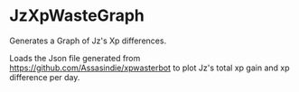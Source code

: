 # JzXpWasteGraph
Generates a Graph of Jz's Xp differences.

Loads the Json file generated from https://github.com/Assasindie/xpwasterbot to plot Jz's total xp gain and xp difference per day. 
